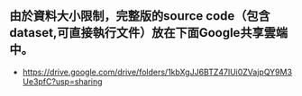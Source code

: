 ## 由於資料大小限制，完整版的source code（包含dataset,可直接執行文件）放在下面Google共享雲端中。
- https://drive.google.com/drive/folders/1kbXgJJ6BTZ47lUi0ZVajpQY9M3Ue3pfC?usp=sharing
